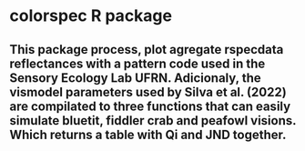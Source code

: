 # colorspec R package

## This package process, plot agregate rspecdata reflectances with a pattern code used in the Sensory Ecology Lab UFRN. Adicionaly, the vismodel parameters used by Silva et al. (2022) are compilated to three functions that can easily simulate bluetit, fiddler crab and peafowl visions. Which returns a table with Qi and JND together.
 
